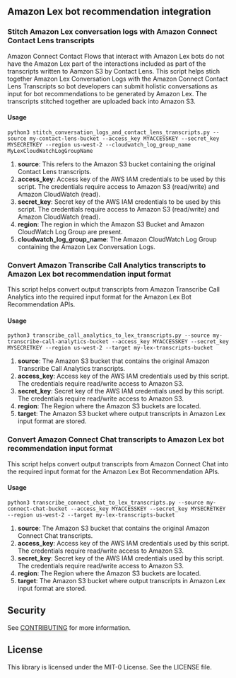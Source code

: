 ## Amazon Lex bot recommendation integration

### Stitch Amazon Lex conversation logs with Amazon Connect Contact Lens transcripts

Amazon Connect Contact Flows that interact with Amazon Lex bots do not have the Amazon Lex part of the interactions included as part of the transcripts written to Aamzon S3 by Contact Lens. This script helps stich together Amazon Lex Conversation Logs with the Amazon Connect Contact Lens Transcripts so bot developers can submit holistic conversations as input for bot recommendations to be generated by Amazon Lex. The transcripts stitched together are uploaded back into Amazon S3.

#### Usage

```
python3 stitch_conversation_logs_and_contact_lens_transcripts.py --source my-contact-lens-bucket --access_key MYACCESSKEY --secret_key MYSECRETKEY --region us-west-2 --cloudwatch_log_group_name MyLexCloudWatchLogGroupName
```

1. **source**: This refers to the Amazon S3 bucket containing the original Contact Lens transcripts.
2. **access_key**: Access key of the AWS IAM credentials to be used by this script. The credentials require access to Amazon S3 (read/write) and Amazon CloudWatch (read).
3. **secret_key**: Secret key of the AWS IAM credentials to be used by this script. The credentials require access to Amazon S3 (read/write) and Amazon CloudWatch (read).
4. **region**: The region in which the Amazon S3 Bucket and Amazon CloudWatch Log Group are present.
5. **cloudwatch_log_group_name**: The Amazon CloudWatch Log Group containing the Amazon Lex Conversation Logs.

### Convert Amazon Transcribe Call Analytics transcripts to Amazon Lex bot recommendation input format

This script helps convert output transcripts from Amazon Transcribe Call Analytics into the required input format for the Amazon Lex Bot Recommendation APIs.

#### Usage

```
python3 transcribe_call_analytics_to_lex_transcripts.py --source my-transcribe-call-analytics-bucket --access_key MYACCESSKEY --secret_key MYSECRETKEY --region us-west-2 --target my-lex-transcripts-bucket
```

1. **source**: The Amazon S3 bucket that contains the original Amazon Transcribe Call Analytics transcripts.
2. **access_key**: Access key of the AWS IAM credentials used by this script. The credentials require read/write access to Amazon S3.
3. **secret_key**: Secret key of the AWS IAM credentials used by this script. The credentials require read/write access to Amazon S3.
4. **region**: The Region where the Amazon S3 buckets are located.
5. **target**: The Amazon S3 bucket where output transcripts in Amazon Lex input format are stored.

### Convert Amazon Connect Chat transcripts to Amazon Lex bot recommendation input format

This script helps convert output transcripts from Amazon Connect Chat into the required input format for the Amazon Lex Bot Recommendation APIs.

#### Usage

```
python3 transcribe_connect_chat_to_lex_transcripts.py --source my-connect-chat-bucket --access_key MYACCESSKEY --secret_key MYSECRETKEY --region us-west-2 --target my-lex-transcripts-bucket
```

1. **source**: The Amazon S3 bucket that contains the original Amazon Connect Chat transcripts.
2. **access_key**: Access key of the AWS IAM credentials used by this script. The credentials require read/write access to Amazon S3.
3. **secret_key**: Secret key of the AWS IAM credentials used by this script. The credentials require read/write access to Amazon S3.
4. **region**: The Region where the Amazon S3 buckets are located.
5. **target**: The Amazon S3 bucket where output transcripts in Amazon Lex input format are stored.

## Security

See [CONTRIBUTING](CONTRIBUTING.md#security-issue-notifications) for more information.

## License

This library is licensed under the MIT-0 License. See the LICENSE file.

